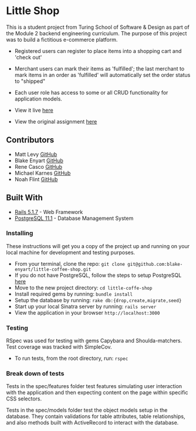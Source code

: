 # Little Shop

This is a student project from Turing School of Software & Design as part of the Module 2 backend engineering curriculum.  The purpose of this project was to build a fictitious e-commerce platform.
- Registered users can register to place items into a shopping cart and 'check out'
- Merchant users can mark their items as 'fulfilled'; the last merchant to mark items in an order as 'fulfilled' will automatically set the order status to "shipped"
- Each user role has access to some or all CRUD functionality for application models.

- View it live [here](https://intense-crag-12421.herokuapp.com/)  
- View the original assignment [here](https://github.com/turingschool-projects/little_shop_v2)


## Contributors
- Matt Levy       [GitHub](https://github.com/milevy1)
- Blake Enyart    [GitHub](https://github.com/blake-enyart)
- Rene Casco      [GitHub](https://github.com/renecasco)
- Michael Karnes  [GitHub](https://github.com/mikekarnes123)
- Noah Flint      [GitHub](https://github.com/n-flint)

## Built With

* [Rails 5.1.7](http://sinatrarb.com/) - Web Framework
* [PostgreSQL 11.1](https://postgresapp.com/) - Database Management System


### Installing

These instructions will get you a copy of the project up and running on your local machine for development and testing purposes.

- From your terminal, clone the repo: ```git clone git@github.com:blake-enyart/little-coffee-shop.git```
- If you do not have PostgreSQL, follow the steps to setup PostgreSQL [here](https://postgresapp.com/)
- Move to the new project directory: ```cd little-coffe-shop```
- Install required gems by running: ```bundle install```
- Setup the database by running: ```rake db:{drop,create,migrate,seed}```
- Start up your local Sinatra server by running: ```rails server```
- View the application in your browser ```http://localhost:3000```


### Testing

RSpec was used for testing with gems Capybara and Shoulda-matchers.  Test coverage was tracked with SimpleCov.

- To run tests, from the root directory, run: ```rspec```


### Break down of tests

Tests in the spec/features folder test features simulating user interaction with the application and then expecting content on the page within specific CSS selectors.

Tests in the spec/models folder test the object models setup in the database.  They contain validations for table attributes, table relationships, and also methods built with ActiveRecord to interact with the database.
